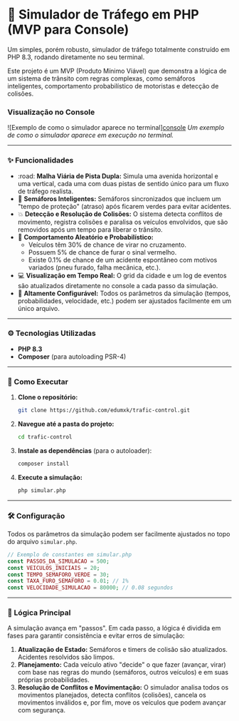 # 🚦 Simulador de Tráfego em PHP (MVP para Console)

Um simples, porém robusto, simulador de tráfego totalmente construído em PHP 8.3, rodando diretamente no seu terminal.

Este projeto é um MVP (Produto Mínimo Viável) que demonstra a lógica de um sistema de trânsito com regras complexas, como semáforos inteligentes, comportamento probabilístico de motoristas e detecção de colisões.

### Visualização no Console
![Exemplo de como o simulador aparece no terminal][console](https://postimg.cc/xqzh6NQB)
*Um exemplo de como o simulador aparece em execução no terminal.*

---

### ✨ Funcionalidades

* :road: **Malha Viária de Pista Dupla:** Simula uma avenida horizontal e uma vertical, cada uma com duas pistas de sentido único para um fluxo de tráfego realista.
* :traffic_light: **Semáforos Inteligentes:** Semáforos sincronizados que incluem um "tempo de proteção" (atraso) após ficarem verdes para evitar acidentes.
* :boom: **Detecção e Resolução de Colisões:** O sistema detecta conflitos de movimento, registra colisões e paralisa os veículos envolvidos, que são removidos após um tempo para liberar o trânsito.
* :game_die: **Comportamento Aleatório e Probabilístico:**
    * Veículos têm 30% de chance de virar no cruzamento.
    * Possuem 5% de chance de furar o sinal vermelho.
    * Existe 0.1% de chance de um acidente espontâneo com motivos variados (pneu furado, falha mecânica, etc.).
* :computer: **Visualização em Tempo Real:** O grid da cidade e um log de eventos são atualizados diretamente no console a cada passo da simulação.
* :wrench: **Altamente Configurável:** Todos os parâmetros da simulação (tempos, probabilidades, velocidade, etc.) podem ser ajustados facilmente em um único arquivo.

---

### ⚙️ Tecnologias Utilizadas

* **PHP 8.3**
* **Composer** (para autoloading PSR-4)

---

### 🚀 Como Executar

1.  **Clone o repositório:**
    ```bash
    git clone https://github.com/edumxk/trafic-control.git
    ```

2.  **Navegue até a pasta do projeto:**
    ```bash
    cd trafic-control
    ```

3.  **Instale as dependências** (para o autoloader):
    ```bash
    composer install
    ```

4.  **Execute a simulação:**
    ```bash
    php simular.php
    ```

---

### 🛠️ Configuração

Todos os parâmetros da simulação podem ser facilmente ajustados no topo do arquivo `simular.php`.

```php
// Exemplo de constantes em simular.php
const PASSOS_DA_SIMULACAO = 500;
const VEICULOS_INICIAIS = 20;
const TEMPO_SEMAFORO_VERDE = 30;
const TAXA_FURO_SEMAFORO = 0.01; // 1%
const VELOCIDADE_SIMULACAO = 80000; // 0.08 segundos
```

---

### 🔬 Lógica Principal

A simulação avança em "passos". Em cada passo, a lógica é dividida em fases para garantir consistência e evitar erros de simulação:

1.  **Atualização de Estado:** Semáforos e timers de colisão são atualizados. Acidentes resolvidos são limpos.
2.  **Planejamento:** Cada veículo ativo "decide" o que fazer (avançar, virar) com base nas regras do mundo (semáforos, outros veículos) e em suas próprias probabilidades.
3.  **Resolução de Conflitos e Movimentação:** O simulador analisa todos os movimentos planejados, detecta conflitos (colisões), cancela os movimentos inválidos e, por fim, move os veículos que podem avançar com segurança.

